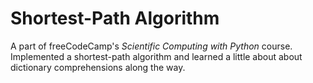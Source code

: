 # Shortest-Path Algorithm

A part of freeCodeCamp's *Scientific Computing with Python* course. Implemented a shortest-path algorithm and learned a little about about dictionary comprehensions along the way.
